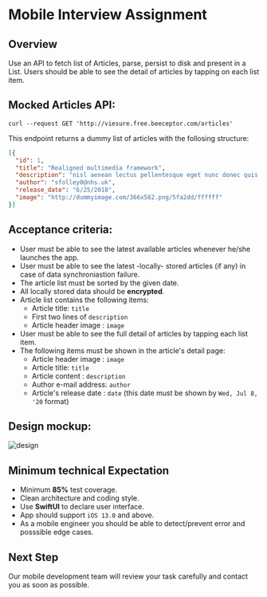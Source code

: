 # Mobile Interview Assignment
## Overview
Use an API to fetch list of Articles, parse, persist to disk and present in a List. Users should be able to see the detail of articles by tapping on each list item.

## Mocked Articles API:
```curl
curl --request GET 'http://viesure.free.beeceptor.com/articles'
```
This endpoint returns a dummy list of articles with the follosing structure:
```json
[{
  "id": 1,
  "title": "Realigned multimedia framework",
  "description": "nisl aenean lectus pellentesque eget nunc donec quis orci eget orci vitae mattis nibh ligula",
  "author": "sfolley0@nhs.uk",
  "release_date": "6/25/2018",
  "image": "http://dummyimage.com/366x582.png/5fa2dd/ffffff"
}]
```

## Acceptance criteria:
* User must be able to see the latest available articles whenever he/she launches the app.
* User must be able to see the latest -locally- stored articles (if any) in case of data synchroniastion failure.
* The article list must be sorted by the given date.
* All locally stored data should be **encrypted**.
* Article list contains the following items:
  * Article title: `title`
  * First two lines of `description`
  * Article header image : `image`
* User must be able to see the full detail of articles by tapping each list item.
* The following items must be shown in the article's detail page:
  * Article header image : `image`
  * Article title: `title`
  * Article content : `description`
  * Author e-mail address: `author`
  * Article's release date : `date` (this date must be shown by `Wed, Jul 8, '20` format)

## Design mockup:
![design](https://i.ibb.co/5WzcrWR/Screenshot-2020-03-28-at-15-25-52.png")

## Minimum technical Expectation
* Minimum **85%** test coverage.
* Clean architecture and coding style.
* Use **SwiftUI** to declare user interface.
* App should support `iOS 13.0` and above.
* As a mobile engineer you should be able to detect/prevent error and posssible edge cases.

## Next Step
Our mobile development team will review your task carefully and contact you as soon as possible.



